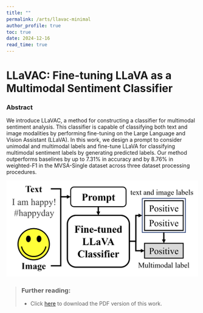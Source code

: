 ```yaml
---
title: ""
permalink: /arts/llavac-minimal
author_profile: true
toc: true
date: 2024-12-16
read_time: true
---
```


# LLaVAC: Fine-tuning LLaVA as a Multimodal Sentiment Classifier

### Abstract
We introduce LLaVAC, a method for constructing a classifier for multimodal sentiment analysis. This classifier is capable of classifying both text and image modalities by performing fine-tuning on the Large Language and Vision Assistant (LLaVA). In this work, we design a prompt to consider unimodal and multimodal labels and fine-tune LLaVA for classifying multimodal sentiment labels by generating predicted labels. Our method outperforms baselines by up to 7.31% in accuracy and by 8.76% in weighted-F1 in the MVSA-Single dataset across three dataset processing procedures.

![llavac-model-figure](/assets/files/arts/lmm-classifier/llavac-model-figure.png)
> ### Further reading:
> - Click [here](/assets/files/arts/lmm-classifier/arts-lmm-classifier.pdf) to download the PDF version of this work.
